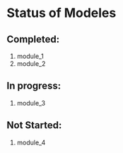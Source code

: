 # Status of Modeles

## Completed:
1. module_1
2. module_2

## In progress:
1. module_3

## Not Started:
1. module_4
